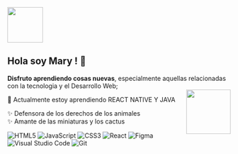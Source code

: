 

<!--
**marya277/marya277** is a ✨ _special_ ✨ repository because its `README.md` (this file) appears on your GitHub profile.

Here are some ideas to get you started:

- �
- 🌱

- 👯 I’m looking to collaborate on ...
- 🤔 I’m looking for help with ...
- 💬 Ask me about ...
- 📫 How to reach me: ...
- 😄 Pronouns: ...
- ⚡ Fun fact: ...
-->
<a href="url"><img src="https://c.tenor.com/lUFliafCu_MAAAAC/hello.gif" align="center" height="80" width="80" ></a>
   
## **Hola soy Mary !** 👋
__Disfruto  aprendiendo cosas nuevas__, especialmente  aquellas relacionadas con  la  tecnologia y el Desarrollo Web;  
<a href="url"><img src="https://c.tenor.com/WCg45OATOCIAAAAd/cactus-animated.gif" align="right" height="100" width="100" ></a>
   
 
 🌱 Actualmente estoy aprendiendo REACT NATIVE Y JAVA
 
 ✨ Defensora de los derechos de los animales  
  ✨ Amante de las miniaturas y los cactus     
  
 








![HTML5](https://img.shields.io/badge/html5-%23E34F26.svg?style=for-the-badge&logo=html5&logoColor=white)  ![JavaScript](https://img.shields.io/badge/javascript-%23323330.svg?style=for-the-badge&logo=javascript&logoColor=%23F7DF1E)  ![CSS3](https://img.shields.io/badge/css3-%231572B6.svg?style=for-the-badge&logo=css3&logoColor=white) ![React](https://img.shields.io/badge/react-%2320232a.svg?style=for-the-badge&logo=react&logoColor=%2361DAFB) ![Figma](https://img.shields.io/badge/figma-%23F24E1E.svg?style=for-the-badge&logo=figma&logoColor=white) ![Visual Studio Code](https://img.shields.io/badge/Visual%20Studio%20Code-0078d7.svg?style=for-the-badge&logo=visual-studio-code&logoColor=white) ![Git](https://img.shields.io/badge/git-%23F05033.svg?style=for-the-badge&logo=git&logoColor=white)
  




 
